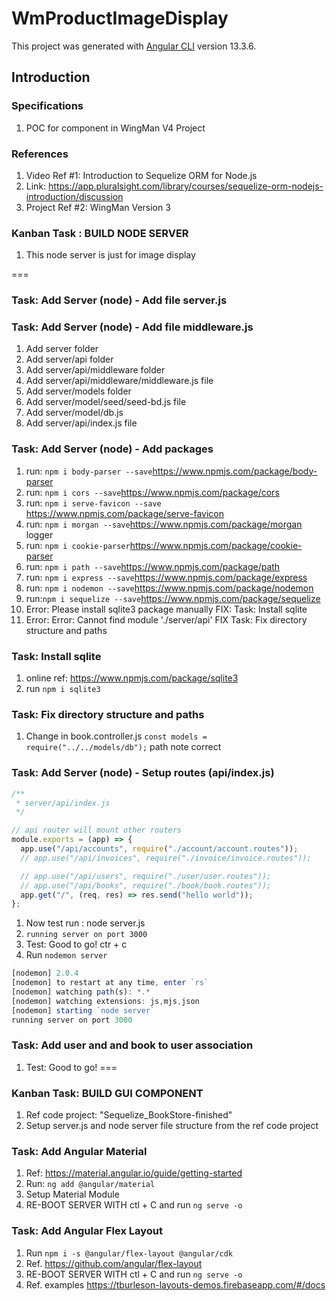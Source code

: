 # WmProductImageDisplay

This project was generated with [Angular CLI](https://github.com/angular/angular-cli) version 13.3.6.

## Introduction

### Specifications

1. POC for component in WingMan V4 Project

### References

1. Video Ref #1: Introduction to Sequelize ORM for Node.js
2. Link:  <https://app.pluralsight.com/library/courses/sequelize-orm-nodejs-introduction/discussion>
3. Project Ref #2: WingMan Version 3

### Kanban Task : BUILD NODE SERVER

1. This node server is just for image display

===

### Task: Add Server (node) - Add file server.js

### Task: Add Server (node) - Add file middleware.js

1. Add server folder
2. Add server/api folder
3. Add server/api/middleware folder
4. Add server/api/middleware/middleware.js file
5. Add server/models folder
6. Add server/model/seed/seed-bd.js file
7. Add server/model/db.js
8. Add server/api/index.js file

### Task: Add Server (node) - Add packages

1. run: `npm i body-parser --save`<https://www.npmjs.com/package/body-parser>
2. run: `npm i cors --save`<https://www.npmjs.com/package/cors>
3. run: `npm i serve-favicon --save` <https://www.npmjs.com/package/serve-favicon>
4. run: `npm i morgan --save`<https://www.npmjs.com/package/morgan> logger
5. run: `npm i cookie-parser`<https://www.npmjs.com/package/cookie-parser>
6. run: `npm i path --save`<https://www.npmjs.com/package/path>
7. run: `npm i express --save`<https://www.npmjs.com/package/express>
8. run: `npm i nodemon --save`<https://www.npmjs.com/package/nodemon>
9. run:`npm i sequelize --save`<https://www.npmjs.com/package/sequelize>
10. Error: Please install sqlite3 package manually FIX: Task: Install sqlite
11. Error: Error: Cannot find module './server/api' FIX Task: Fix directory structure and paths

### Task: Install sqlite

1. online ref: <https://www.npmjs.com/package/sqlite3>
2. run `npm i sqlite3`

### Task: Fix directory structure and paths

1. Change in book.controller.js `const models = require("../../models/db");` path note correct

### Task: Add Server (node) - Setup routes (api/index.js)

```javascript
/**
 * server/api/index.js
 */

// api router will mount other routers
module.exports = (app) => {
  app.use("/api/accounts", require("./account/account.routes"));
  // app.use("/api/invoices", require("./invoice/invoice.routes"));

  // app.use("/api/users", require("./user/user.routes"));
  // app.use("/api/books", require("./book/book.routes"));
  app.get("/", (req, res) => res.send("hello world"));
};
```

1. Now test run : node server.js
2. `running server on port 3000`
3. Test: Good to go! ctr + c
4. Run `nodemon server`

```javascript
[nodemon] 2.0.4
[nodemon] to restart at any time, enter `rs`
[nodemon] watching path(s): *.*
[nodemon] watching extensions: js,mjs,json
[nodemon] starting `node server`
running server on port 3000
```

### Task: Add user and and book to user association

1. Test: Good to go!
===

### Kanban Task: BUILD GUI COMPONENT

1. Ref code project: "Sequelize_BookStore-finished"
2. Setup server.js and node server file structure from the ref code project

### Task: Add Angular Material

1. Ref: <https://material.angular.io/guide/getting-started>
2. Run: `ng add @angular/material`
3. Setup Material Module
4. RE-BOOT SERVER WITH ctl + C and run `ng serve -o`

### Task: Add Angular Flex Layout

1. Run `npm i -s @angular/flex-layout @angular/cdk`
2. Ref. <https://github.com/angular/flex-layout>
3. RE-BOOT SERVER WITH ctl + C and run `ng serve -o`
4. Ref. examples <https://tburleson-layouts-demos.firebaseapp.com/#/docs>
